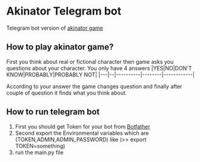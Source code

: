 # Akinator Telegram bot
Telegram bot version of [akinator game](https://en.akinator.com)

## How to play akinator game?
First you think about real or fictional character then game asks you questions about your character. You only have 4 answers
|YES|NO|DON'T KNOW|PROBABLY|PROBABLY NOT|
|---|--|----------|--------|------------|

According to your answer the game changes question and finally after couple of question it finds what you think about.

## How to run telegram bot
1. First you should get Token for your bot from [Botfather](https://telegram.me/BotFather)
2. Second export the Environmental variables which are (TOKEN,ADMIN,ADMIN_PASSWORD)
like (>> export TOKEN=something)
3. run the main.py file
